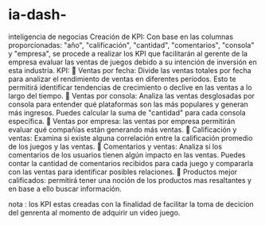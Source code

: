 # ia-dash-
inteligencia de negocias 
Creación de KPI:
Con base en las columnas proporcionadas: "año", "calificación", "cantidad", "comentarios", "consola" y "empresa", se procede a realizar los KPI que facilitarán al gerente de la empresa evaluar las ventas de juegos debido a su intención de inversión en esta industria.
KPI:
	Ventas por fecha: Divide las ventas totales por fecha para analizar el rendimiento de ventas en diferentes períodos. Esto te permitirá identificar tendencias de crecimiento o declive en las ventas a lo largo del tiempo.
	Ventas por consola: Analiza las ventas desglosadas por consola para entender qué plataformas son las más populares y generan más ingresos. Puedes calcular la suma de "cantidad" para cada consola específica.
	Ventas por empresa: las ventas por empresa permitirán evaluar qué compañías están generando más ventas. 
	Calificación y ventas: Examina si existe alguna correlación entre la calificación promedio de los juegos y las ventas. 
	Comentarios y ventas: Analiza si los comentarios de los usuarios tienen algún impacto en las ventas. Puedes contar la cantidad de comentarios recibidos para cada juego y compararla con las ventas para identificar posibles relaciones.
	Productos mejor calificados: permitirá tener una noción de los productos mas resaltantes y en base a ello buscar información.

nota : los KPI estas creadas con la finalidad de facilitar la toma de decicion del genrenta al momento de adquirir un video juego. 
